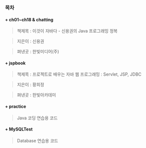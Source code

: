 ﻿### 목차

#### + ch01~ch18 & chatting

> 책제목 : 이것이 자바다 - 신용권의 Java 프로그래밍 정복

> 지은이 : 신용권

> 펴낸곳 : 한빛미디어(주)


#### + jspbook

> 책제목 : 프로젝트로 배우는 자바 웹 프로그래밍 : Servlet, JSP, JDBC

> 지은이 : 황희정

> 펴낸곳 : 한빛아카데미


#### + practice

> Java 코딩 연습용 코드



#### + MySQLTest

> Database 연습용 코드